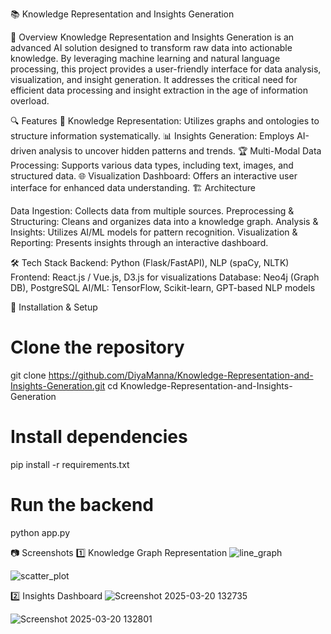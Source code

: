 📚 Knowledge Representation and Insights Generation

🚀 Overview
Knowledge Representation and Insights Generation is an advanced AI solution designed to transform raw data into actionable knowledge. By leveraging machine learning and natural language processing, this project provides a user-friendly interface for data analysis, visualization, and insight generation. It addresses the critical need for efficient data processing and insight extraction in the age of information overload.

🔍 Features
🧠 Knowledge Representation: Utilizes graphs and ontologies to structure information systematically.
📊 Insights Generation: Employs AI-driven analysis to uncover hidden patterns and trends.
🏆 Multi-Modal Data Processing: Supports various data types, including text, images, and structured data.
🌐 Visualization Dashboard: Offers an interactive user interface for enhanced data understanding.
🏗 Architecture

Data Ingestion: Collects data from multiple sources.
Preprocessing & Structuring: Cleans and organizes data into a knowledge graph.
Analysis & Insights: Utilizes AI/ML models for pattern recognition.
Visualization & Reporting: Presents insights through an interactive dashboard.

🛠 Tech Stack
Backend: Python (Flask/FastAPI), NLP (spaCy, NLTK)
Frontend: React.js / Vue.js, D3.js for visualizations
Database: Neo4j (Graph DB), PostgreSQL
AI/ML: TensorFlow, Scikit-learn, GPT-based NLP models

🚀 Installation & Setup
# Clone the repository
git clone https://github.com/DiyaManna/Knowledge-Representation-and-Insights-Generation.git
cd Knowledge-Representation-and-Insights-Generation
# Install dependencies
pip install -r requirements.txt
# Run the backend
python app.py

📷 Screenshots
1️⃣ Knowledge Graph Representation
![line_graph](https://github.com/user-attachments/assets/d13433ba-db95-4d06-ba31-604bc6626ce4)

![scatter_plot](https://github.com/user-attachments/assets/f910dcfb-89eb-40c8-9c56-1e3e4bdb535f)

2️⃣ Insights Dashboard
![Screenshot 2025-03-20 132735](https://github.com/user-attachments/assets/d0358670-85fb-48bf-baf3-eca36d9541c4)



![Screenshot 2025-03-20 132801](https://github.com/user-attachments/assets/85b21584-097b-4cc5-985b-8af5c250ebe8)

